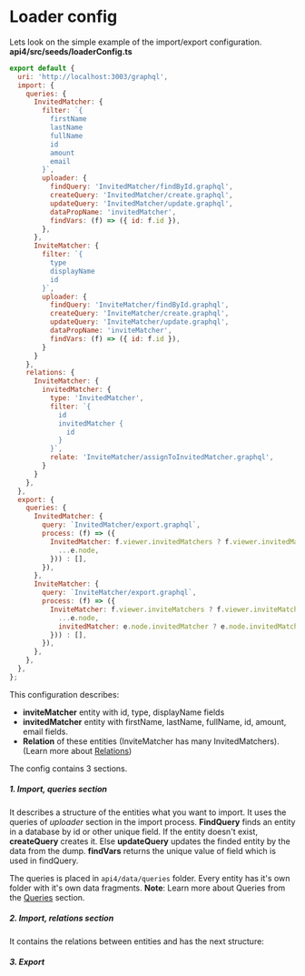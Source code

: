 # Loader config

Lets look on the simple example of the import/export configuration. 
**api4/src/seeds/loaderConfig.ts**
```javascript
export default {
  uri: 'http://localhost:3003/graphql',
  import: {
    queries: {
      InvitedMatcher: {
        filter: `{
          firstName
          lastName
          fullName
          id
          amount
          email
        }`,
        uploader: {
          findQuery: 'InvitedMatcher/findById.graphql',
          createQuery: 'InvitedMatcher/create.graphql',
          updateQuery: 'InvitedMatcher/update.graphql',
          dataPropName: 'invitedMatcher',
          findVars: (f) => ({ id: f.id }),
        },
      },
      InviteMatcher: {
        filter: `{
          type
          displayName
          id
        }`,
        uploader: {
          findQuery: 'InviteMatcher/findById.graphql',
          createQuery: 'InviteMatcher/create.graphql',
          updateQuery: 'InviteMatcher/update.graphql',
          dataPropName: 'inviteMatcher',
          findVars: (f) => ({ id: f.id }),
        }
      }
    },
    relations: {
      InviteMatcher: {
        invitedMatcher: {
          type: 'InvitedMatcher',
          filter: `{
            id
            invitedMatcher {
              id
            }
          }`,
          relate: 'InviteMatcher/assignToInvitedMatcher.graphql',
        }
      }
    },
  },
  export: {
    queries: {
      InvitedMatcher: {
        query: `InvitedMatcher/export.graphql`,
        process: (f) => ({
          InvitedMatcher: f.viewer.invitedMatchers ? f.viewer.invitedMatchers.edges.map(e => ({
            ...e.node,
          })) : [],
        }),
      },
      InviteMatcher: {
        query: `InviteMatcher/export.graphql`,
        process: (f) => ({
          InviteMatcher: f.viewer.inviteMatchers ? f.viewer.inviteMatchers.edges.map(e => ({
            ...e.node,
            invitedMatcher: e.node.invitedMatcher ? e.node.invitedMatcher.edges.map(d => d.node) : [],
          })) : [],
        }),
      },
    },
  },
};
```
This configuration describes: 
* **inviteMatcher** entity with id, type, displayName fields
* **invitedMatcher** entity with firstName, lastName, fullName, id, amount, email fields.
* **Relation** of these entities (InviteMatcher has many InvitedMatchers). (Learn more about [Relations](/update-schema.md))

The config contains 3 sections.
##### 1. Import, queries section
It describes a structure of the entities what you want to import. It uses the queries of _uploader_ section in the import process.
**FindQuery** finds an entity in a database by id or other unique field. If the entity doesn't exist, **createQuery** creates it. Else **updateQuery** updates the finded entity by the data from the dump. **findVars** returns the unique value of field which is used in findQuery.

The queries is placed in `api4/data/queries` folder. Every entity has it's own folder with it's own data fragments. 
**Note**: Learn more about Queries from the [Queries](/dump-data/queries.md) section.

##### 2. Import, relations section
It contains the relations between entities and has the next structure:




##### 3. Export